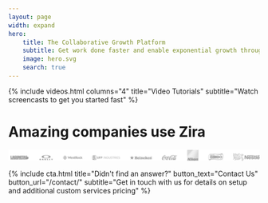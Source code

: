 ```yaml
---
layout: page
width: expand
hero:
    title: The Collaborative Growth Platform
    subtitle: Get work done faster and enable exponential growth through automation
    image: hero.svg
    search: true
---
```


{% include videos.html columns="4" title="Video Tutorials" subtitle="Watch screencasts to get you started fast" %}
<h1 class="uk margin-large uk-text-center">Amazing companies use Zira</h1>
<img class="uk-padding" src="/uploads/marqee.png"/>

{% include cta.html title="Didn't find an answer?" button_text="Contact Us" button_url="/contact/" subtitle="Get in touch with us for details on setup and additional custom services pricing" %}

